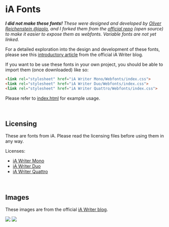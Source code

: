 # iA Fonts

_**I did not make these fonts!** These were designed and developed by [Oliver Reichenstein @iaolo](https://github.com/iaolo), and I forked them from the [official repo](https://github.com/iaolo/iA-Fonts) (open source) to make it easier to expose them as webfonts. Variable fonts are not yet linked._

For a detailed exploration into the design and development of these fonts, please see this [introductory article](https://ia.net/writer/blog/a-typographic-christmas) from the official iA Writer blog.

If you want to be use these fonts in your own project, you should be able to import them (once downloaded) like so:

```html
<link rel="stylesheet" href="iA Writer Mono/Webfonts/index.css">
<link rel="stylesheet" href="iA Writer Duo/Webfonts/index.css">
<link rel="stylesheet" href="iA Writer Quattro/Webfonts/index.css">
```

Please refer to [index.html](https://github.com/codex-src/iA-Fonts/blob/master/index.html) for example usage.

<br>

## Licensing

These are fonts from iA. Please read the licensing files before using them in any way.

Licenses:

- [iA Writer Mono](https://github.com/iaolo/iA-Fonts/blob/master/iA%20Writer%20Mono/LICENSE.md)
- [iA Writer Duo](https://github.com/iaolo/iA-Fonts/blob/master/iA%20Writer%20Duo/LICENSE.md)
- [iA Writer Quattro](https://github.com/iaolo/iA-Fonts/blob/master/iA%20Writer%20Quattro/LICENSE.md)

<br>

## Images

These images are from the official [iA Writer blog](https://ia.net/writer/blog/a-typographic-christmas).

![](https://ia.net/wp-content/uploads/2018/12/iA-Writer-Mono-Duo-Quattro-Differences-1.png)
![](https://ia.net/wp-content/uploads/2018/12/iA-Writer-Mono-Duo-Quattro-Comparison.png)
